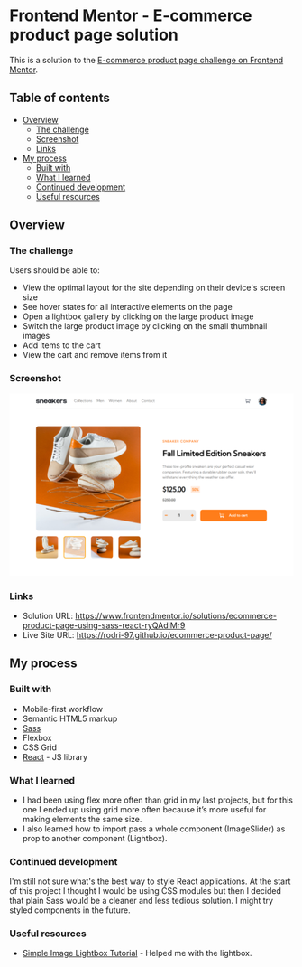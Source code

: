 # Frontend Mentor - E-commerce product page solution

This is a solution to the [E-commerce product page challenge on Frontend Mentor](https://www.frontendmentor.io/challenges/ecommerce-product-page-UPsZ9MJp6).

## Table of contents

- [Overview](#overview)
  - [The challenge](#the-challenge)
  - [Screenshot](#screenshot)
  - [Links](#links)
- [My process](#my-process)
  - [Built with](#built-with)
  - [What I learned](#what-i-learned)
  - [Continued development](#continued-development)
  - [Useful resources](#useful-resources)

## Overview

### The challenge

Users should be able to:

- View the optimal layout for the site depending on their device's screen size
- See hover states for all interactive elements on the page
- Open a lightbox gallery by clicking on the large product image
- Switch the large product image by clicking on the small thumbnail images
- Add items to the cart
- View the cart and remove items from it

### Screenshot

![](./screenshot.png)

### Links

- Solution URL: https://www.frontendmentor.io/solutions/ecommerce-product-page-using-sass-react-ryQAdiMr9
- Live Site URL: https://rodri-97.github.io/ecommerce-product-page/

## My process

### Built with

- Mobile-first workflow
- Semantic HTML5 markup
- [Sass](https://sass-lang.com/)
- Flexbox
- CSS Grid
- [React](https://reactjs.org/) - JS library

### What I learned

- I had been using flex more often than grid in my last projects, but for this one I ended up using grid more often because it’s more useful for making elements the same size.
- I also learned how to import pass a whole component (ImageSlider) as prop to another component (Lightbox).

### Continued development

I'm still not sure what's the best way to style React applications. At the start of this project I thought I would be using CSS modules but then I decided that plain Sass would be a cleaner and less tedious solution. I might try styled components in the future.

### Useful resources

- [Simple Image Lightbox Tutorial](https://www.youtube.com/watch?v=uKVVSwXdLr0&ab_channel=WebDevSimplified) - Helped me with the lightbox.

